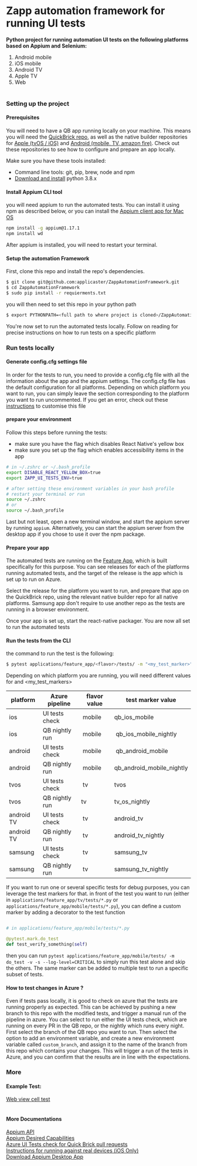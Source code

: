 # Zapp automation framework for running UI tests

**Python project for running automation UI tests on the following platforms based on Appium and Selenium:**

1. Android mobile
2. iOS mobile
3. Android TV
4. Apple TV
5. Web
   <br><br>

### Setting up the project

#### Prerequisites

You will need to have a QB app running locally on your machine. This means you will need the [QuickBrick repo](https://github.com/applicaster/QuickBrick), as well as the native builder repositories for [Apple (tvOS / iOS)](https://github.com/applicaster/ZappAppleBuilder) and [Android (mobile, TV, amazon fire)](https://github.com/applicaster/zapp-platform-android).
Check out these repositories to see how to configure and prepare an app locally.

Make sure you have these tools installed:

- Command line tools: git, pip, brew, node and npm
- [Download and install](https://www.python.org/downloads/) python 3.8.x

#### Install Appium CLI tool

you will need appium to run the automated tests. You can install it using npm as described below, or you can install the [Appium client app for Mac OS](https://github.com/appium/appium-desktop/releases/tag/v1.18.3)

```bash
npm install -g appium@1.17.1
npm install wd
```

After appium is installed, you will need to restart your terminal.

#### Setup the automation Framework

First, clone this repo and install the repo's dependencies.

```bash
$ git clone git@github.com:applicaster/ZappAutomationFramework.git
$ cd ZappAutomationFramework
$ sudo pip install -r requierments.txt
```

you will then need to set this repo in your python path

```bash
$ export PYTHONPATH=<full path to where project is cloned>/ZappAutomationFramework/
```

You're now set to run the automated tests locally. Follow on reading for precise instructions on how to run tests on a specific platform

### Run tests locally

#### Generate config.cfg settings file

In order for the tests to run, you need to provide a config.cfg file with all the information about the app and the appium settings.
The config.cfg file has the default configuration for all platforms. Depending on which platform you want to run, you can simply leave the section corresponding to the platform you want to run uncommented. If you get an error, check out these [instructions](https://applicaster.atlassian.net/wiki/spaces/~794659641/pages/1048510939/Framework+config.cfg+settings+file) to customise this file

#### prepare your environment

Follow this steps before running the tests:

- make sure you have the flag which disables React Native's yellow box
- make sure you set up the flag which enables accessibility items in the app

```bash
# in ~/.zshrc or ~/.bash_profile
export DISABLE_REACT_YELLOW_BOX=true
export ZAPP_UI_TESTS_ENV=true

# after setting these environment variables in your bash profile
# restart your terminal or run
source ~/.zshrc
# or
source ~/.bash_profile
```

Last but not least, open a new terminal window, and start the appium server by running `appium`. Alternatively, you can start the appium server from the desktop app if you chose to use it over the npm package.

#### Prepare your app

The automated tests are running on the [Feature App](https://zapp.applicaster.com/app_families/623/releases), which is built specifically for this purpose. You can see releases for each of the platforms running automated tests, and the target of the release is the app which is set up to run on Azure.

Select the release for the platform you want to run, and prepare that app on the QuickBrick repo, using the relevant native builder repo for all native platforms. Samsung app don't require to use another repo as the tests are running in a browser environment.

Once your app is set up, start the react-native packager. You are now all set to run the automated tests

#### Run the tests from the CLI

the command to run the test is the following:

```bash
$ pytest applications/feature_app/<flavor>/tests/ -m "<my_test_marker>" -v -s --log-level=CRITICAL
```

Depending on which platform you are running, you will need different values for <flavor> and <my_test_markers>

| platform   | Azure pipeline | flavor value | test marker value         |
| ---------- | -------------- | ------------ | ------------------------- |
| ios        | UI tests check |  mobile      | qb_ios_mobile             |
| ios        | QB nightly run |  mobile      |  qb_ios_mobile_nightly    |
| android    | UI tests check |  mobile      |  qb_android_mobile        |
| android    | QB nightly run |  mobile      | qb_android_mobile_nightly |
| tvos       | UI tests check |  tv          | tvos                      |
| tvos       | QB nightly run | tv           | tv_os_nightly             |
| android TV | UI tests check |  tv          | android_tv                |
| android TV | QB nightly run |  tv          | android_tv_nightly        |
| samsung    | UI tests check |  tv          | samsung_tv                |
| samsung    | QB nightly run |  tv          | samsung_tv_nightly        |

If you want to run one or several specific tests for debug purposes, you can leverage the test markers for that.
in front of the test you want to run (either in `applications/feature_app/tv/tests/*.py` or `applications/feature_app/mobile/tests/*.py`), you can define a custom marker by adding a decorator to the test function

```python

# in applications/feature_app/mobile/tests/*.py

@pytest.mark.do_test
def test_verify_something(self)
```

then you can run `pytest applications/feature_app/mobile/tests/ -m do_test -v -s --log-level=CRITICAL` to simply run this test alone and skip the others. The same marker can be added to multiple test to run a specific subset of tests.

#### How to test changes in Azure ?

Even if tests pass locally, it is good to check on azure that the tests are running properly as expected.
This can be achieved by pushing a new branch to this repo with the modified tests, and trigger a manual run of the pipeline in azure.
You can select to run either the UI tests check, which are running on every PR in the QB repo, or the nightly which runs every night.
First select the branch of the QB repo you want to run. Then select the option to add an environment variable, and create a new environment variable called `custom_branch`, and assign it to the name of the branch from this repo which contains your changes. This will trigger a run of the tests in Azure, and you can confirm that the results are in line with the expectations.

### More

#### Example Test:

[Web view cell test](https://github.com/applicaster/ZappAutomationFramework/blob/master/applications/feature_app/mobile/tests/test_web_view_link.py)
<br><br>

#### More Documentations

[Appium API](https://appium.io/docs/en/about-appium/api/) <br>
[Appium Desired Capabilities](http://appium.io/docs/en/writing-running-appium/caps/) <br>
[Azure UI Tests check for Quick Brick pull requests](https://applicaster.atlassian.net/wiki/spaces/~794659641/pages/904527967/Azure+UI+Tests+check+for+Quick+Brick+pull+requests) <br>
[Instructions for running against real devices (iOS Only)](http://appium.io/docs/en/drivers/ios-xcuitest-real-devices/)  
[Download Appium Desktop App](http://appium.io/)
<br><br>
